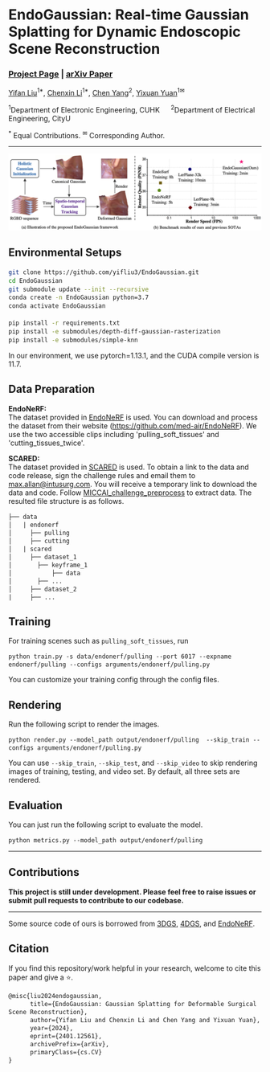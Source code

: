 # EndoGaussian: Real-time Gaussian Splatting for Dynamic Endoscopic Scene Reconstruction

### [Project Page](https://yifliu3.github.io/EndoGaussian/) | [arXiv Paper](http://arxiv.org/abs/2401.12561)


[Yifan Liu](https://yifliu3.github.io/)<sup>1*</sup>, [Chenxin Li](https://xggnet.github.io/)<sup>1*</sup>,
[Chen Yang](https://scholar.google.com/citations?user=C6fAQeIAAAAJ&hl)<sup>2</sup>, [Yixuan Yuan](https://www.ee.cuhk.edu.hk/en-gb/people/academic-staff/professors/prof-yixuan-yuan)<sup>1✉</sup>

<sup>1</sup>Department of Electronic Engineering, CUHK &emsp; <sup>2</sup>Department of Electrical Engineering, CityU &emsp;

<sup>\*</sup> Equal Contributions. <sup>✉</sup> Corresponding Author. 

-------------------------------------------
![introduction](assets/teaser.png)

## Environmental Setups
```bash
git clone https://github.com/yifliu3/EndoGaussian.git
cd EndoGaussian
git submodule update --init --recursive
conda create -n EndoGaussian python=3.7 
conda activate EndoGaussian

pip install -r requirements.txt
pip install -e submodules/depth-diff-gaussian-rasterization
pip install -e submodules/simple-knn
```
In our environment, we use pytorch=1.13.1, and the CUDA compile version is 11.7.
## Data Preparation
**EndoNeRF:**  
The dataset provided in [EndoNeRF](https://arxiv.org/abs/2206.15255) is used. You can download and process the dataset from their website (https://github.com/med-air/EndoNeRF). We use the two accessible clips including 'pulling_soft_tissues' and 'cutting_tissues_twice'.

**SCARED:**  
The dataset provided in [SCARED](https://endovissub2019-scared.grand-challenge.org/) is used. To obtain a link to the data and code release, sign the challenge rules and email them to max.allan@intusurg.com. You will receive a temporary link to download the data and code.
Follow [MICCAI_challenge_preprocess](https://github.com/EikoLoki/MICCAI_challenge_preprocess) to extract data. The resulted file structure is as follows.
```
├── data
│   | endonerf 
│     ├── pulling
│     ├── cutting 
│   | scared
│     ├── dataset_1
│       ├── keyframe_1
│           ├── data
│       ├── ...
│     ├── dataset_2
|     ├── ...
```


## Training
For training scenes such as `pulling_soft_tissues`, run 
``` 
python train.py -s data/endonerf/pulling --port 6017 --expname endonerf/pulling --configs arguments/endonerf/pulling.py 
``` 
You can customize your training config through the config files.
## Rendering
Run the following script to render the images.  

```
python render.py --model_path output/endonerf/pulling  --skip_train --configs arguments/endonerf/pulling.py
```
You can use `--skip_train`, `--skip_test`, and `--skip_video` to skip rendering images of training, testing, and video set. By default, all three sets are rendered.

## Evaluation
You can just run the following script to evaluate the model.  

```
python metrics.py --model_path output/endonerf/pulling
```


---
## Contributions

**This project is still under development. Please feel free to raise issues or submit pull requests to contribute to our codebase.**

---
Some source code of ours is borrowed from [3DGS](https://github.com/graphdeco-inria/gaussian-splatting), [4DGS](https://github.com/hustvl/4DGaussians), and [EndoNeRF](https://github.com/med-air/EndoNeRF).


## Citation
If you find this repository/work helpful in your research, welcome to cite this paper and give a ⭐. 
```
@misc{liu2024endogaussian,
      title={EndoGaussian: Gaussian Splatting for Deformable Surgical Scene Reconstruction}, 
      author={Yifan Liu and Chenxin Li and Chen Yang and Yixuan Yuan},
      year={2024},
      eprint={2401.12561},
      archivePrefix={arXiv},
      primaryClass={cs.CV}
}
```

